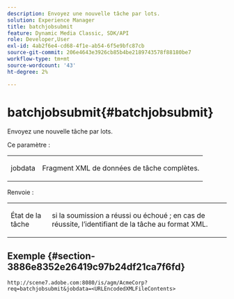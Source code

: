```yaml
---
description: Envoyez une nouvelle tâche par lots.
solution: Experience Manager
title: batchjobsubmit
feature: Dynamic Media Classic, SDK/API
role: Developer,User
exl-id: 4ab2f6e4-cd68-4f1e-ab54-6f5e9bfc87cb
source-git-commit: 206e4643e3926cb85b4be2189743578f88180be7
workflow-type: tm+mt
source-wordcount: '43'
ht-degree: 2%

---
```


# batchjobsubmit{#batchjobsubmit}

Envoyez une nouvelle tâche par lots.

Ce paramètre :

<table id="simpletable_11A94D630A21426F9A1CEF5EB3B9E789"> 
 <tr class="strow"> 
  <td class="stentry"> <p> <span class="codeph"> jobdata  </span> </p> </td> 
  <td class="stentry"> <p>Fragment XML de données de tâche complètes. </p> </td> 
 </tr> 
</table>

Renvoie :

<table id="simpletable_7C82E4A8520440F5A5ABBC1BCB286AB2"> 
 <tr class="strow"> 
  <td class="stentry"> <p>État de la tâche </p> </td> 
  <td class="stentry"> <p>si la soumission a réussi ou échoué ; en cas de réussite, l’identifiant de la tâche au format XML. </p> </td> 
 </tr> 
</table>

## Exemple {#section-3886e8352e26419c97b24df21ca7f6fd}

`http://scene7.adobe.com:8080/is/agm/AcmeCorp?req=batchjobsubmit&jobdata=<URLEncodedXMLFileContents>`
